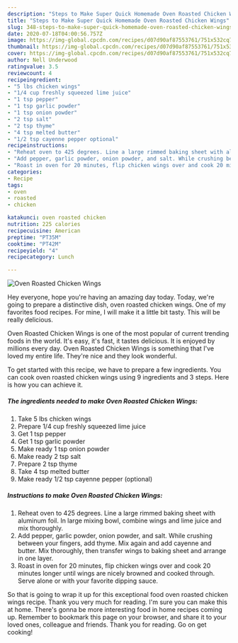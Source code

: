 ```yaml
---
description: "Steps to Make Super Quick Homemade Oven Roasted Chicken Wings"
title: "Steps to Make Super Quick Homemade Oven Roasted Chicken Wings"
slug: 348-steps-to-make-super-quick-homemade-oven-roasted-chicken-wings
date: 2020-07-18T04:00:56.757Z
image: https://img-global.cpcdn.com/recipes/d07d90af87553761/751x532cq70/oven-roasted-chicken-wings-recipe-main-photo.jpg
thumbnail: https://img-global.cpcdn.com/recipes/d07d90af87553761/751x532cq70/oven-roasted-chicken-wings-recipe-main-photo.jpg
cover: https://img-global.cpcdn.com/recipes/d07d90af87553761/751x532cq70/oven-roasted-chicken-wings-recipe-main-photo.jpg
author: Nell Underwood
ratingvalue: 3.5
reviewcount: 4
recipeingredient:
- "5 lbs chicken wings"
- "1/4 cup freshly squeezed lime juice"
- "1 tsp pepper"
- "1 tsp garlic powder"
- "1 tsp onion powder"
- "2 tsp salt"
- "2 tsp thyme"
- "4 tsp melted butter"
- "1/2 tsp cayenne pepper optional"
recipeinstructions:
- "Reheat oven to 425 degrees. Line a large rimmed baking sheet with aluminum foil. In large mixing bowl, combine wings and lime juice and mix thoroughly."
- "Add pepper, garlic powder, onion powder, and salt. While crushing between your fingers, add thyme. Mix again and add cayenne and butter. Mix thoroughly, then transfer wings to baking sheet and arrange in one layer."
- "Roast in oven for 20 minutes, flip chicken wings over and cook 20 minutes longer until wings are nicely browned and cooked through. Serve alone or with your favorite dipping sauce."
categories:
- Recipe
tags:
- oven
- roasted
- chicken

katakunci: oven roasted chicken 
nutrition: 225 calories
recipecuisine: American
preptime: "PT35M"
cooktime: "PT42M"
recipeyield: "4"
recipecategory: Lunch

---
```



![Oven Roasted Chicken Wings](https://img-global.cpcdn.com/recipes/d07d90af87553761/751x532cq70/oven-roasted-chicken-wings-recipe-main-photo.jpg)

Hey everyone, hope you're having an amazing day today. Today, we're going to prepare a distinctive dish, oven roasted chicken wings. One of my favorites food recipes. For mine, I will make it a little bit tasty. This will be really delicious.

Oven Roasted Chicken Wings is one of the most popular of current trending foods in the world. It's easy, it's fast, it tastes delicious. It is enjoyed by millions every day. Oven Roasted Chicken Wings is something that I've loved my entire life. They're nice and they look wonderful.




To get started with this recipe, we have to prepare a few ingredients. You can cook oven roasted chicken wings using 9 ingredients and 3 steps. Here is how you can achieve it.

<!--inarticleads1-->

##### The ingredients needed to make Oven Roasted Chicken Wings:

1. Take 5 lbs chicken wings
1. Prepare 1/4 cup freshly squeezed lime juice
1. Get 1 tsp pepper
1. Get 1 tsp garlic powder
1. Make ready 1 tsp onion powder
1. Make ready 2 tsp salt
1. Prepare 2 tsp thyme
1. Take 4 tsp melted butter
1. Make ready 1/2 tsp cayenne pepper (optional)




<!--inarticleads2-->

##### Instructions to make Oven Roasted Chicken Wings:

1. Reheat oven to 425 degrees. Line a large rimmed baking sheet with aluminum foil. In large mixing bowl, combine wings and lime juice and mix thoroughly.
1. Add pepper, garlic powder, onion powder, and salt. While crushing between your fingers, add thyme. Mix again and add cayenne and butter. Mix thoroughly, then transfer wings to baking sheet and arrange in one layer.
1. Roast in oven for 20 minutes, flip chicken wings over and cook 20 minutes longer until wings are nicely browned and cooked through. Serve alone or with your favorite dipping sauce.




So that is going to wrap it up for this exceptional food oven roasted chicken wings recipe. Thank you very much for reading. I'm sure you can make this at home. There's gonna be more interesting food in home recipes coming up. Remember to bookmark this page on your browser, and share it to your loved ones, colleague and friends. Thank you for reading. Go on get cooking!
